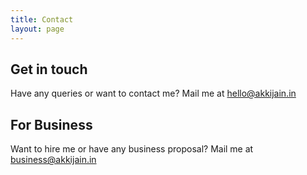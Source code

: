 ```yaml
---
title: Contact
layout: page
---
```


<h2>Get in touch</h2>

<p>
    Have any queries or want to contact me? Mail me at 
    <a href="mailto:hello@akkijain.in">hello@akkijain.in</a>
</p>

<h2>For Business</h2>

<p>
    Want to hire me or have any business proposal?  Mail me at 
    <a href="mailto:business@akkijain.in">business@akkijain.in</a> 
</p>
